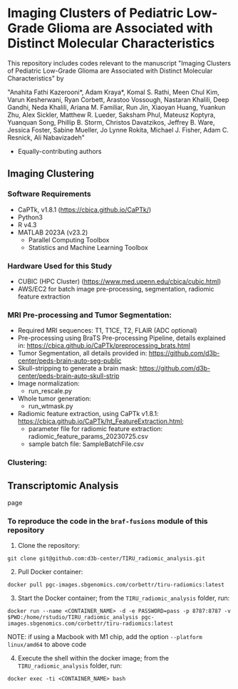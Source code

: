 # Imaging Clusters of Pediatric Low-Grade Glioma are Associated with Distinct Molecular Characteristics

This repository includes codes relevant to the manuscript "Imaging Clusters of Pediatric Low-Grade Glioma are Associated with Distinct Molecular Characteristics" by 

"Anahita Fathi Kazerooni*, Adam Kraya*, Komal S. Rathi, Meen Chul Kim, Varun Kesherwani, Ryan Corbett,  Arastoo Vossough, Nastaran Khalili, Deep Gandhi, Neda Khalili, Ariana M. Familiar, Run Jin, Xiaoyan Huang, Yuankun Zhu, Alex Sickler, Matthew R. Lueder, Saksham Phul, Mateusz Koptyra, Yuanquan Song, Phillip B. Storm, Christos Davatzikos, Jeffrey B. Ware, Jessica Foster, Sabine Mueller, Jo Lynne Rokita, Michael J. Fisher, Adam C. Resnick, Ali Nabavizadeh" 

* Equally-contributing authors

## Imaging Clustering
### Software Requirements
- CaPTk, v1.8.1 (https://cbica.github.io/CaPTk/)
- Python3 
- R v4.3
- MATLAB 2023A (v23.2)
  - Parallel Computing Toolbox
  - Statistics and Machine Learning Toolbox

### Hardware Used for this Study
- CUBIC (HPC Cluster) (https://www.med.upenn.edu/cbica/cubic.html)
- AWS/EC2 for batch image pre-processing, segmentation, radiomic feature extraction


### MRI Pre-processing and Tumor Segmentation:
- Required MRI sequences: T1, T1CE, T2, FLAIR (ADC optional)
- Pre-processing using BraTS Pre-processing Pipeline, details explained in: https://cbica.github.io/CaPTk/preprocessing_brats.html
- Tumor Segmentation, all details provided in: https://github.com/d3b-center/peds-brain-auto-seg-public
- Skull-stripping to generate a brain mask: https://github.com/d3b-center/peds-brain-auto-skull-strip
- Image normalization:
   - run_rescale.py
- Whole tumor generation:
   - run_wtmask.py
- Radiomic feature extraction, using CaPTk v1.8.1: https://cbica.github.io/CaPTk/ht_FeatureExtraction.html;
  - parameter file for radiomic feature extraction: radiomic_feature_params_20230725.csv
  - sample batch file: SampleBatchFile.csv

### Clustering:

## Transcriptomic Analysis
page

### To reproduce the code in the `braf-fusions` module of this repository

1. Clone the repository:
```
git clone git@github.com:d3b-center/TIRU_radiomic_analysis.git
```

2. Pull Docker container:
```
docker pull pgc-images.sbgenomics.com/corbettr/tiru-radiomics:latest
```

3. Start the Docker container; from the `TIRU_radiomic_analysis` folder, run:
```
docker run --name <CONTAINER_NAME> -d -e PASSWORD=pass -p 8787:8787 -v $PWD:/home/rstudio/TIRU_radiomic_analysis pgc-images.sbgenomics.com/corbettr/tiru-radiomics:latest
```

NOTE: if using a Macbook with M1 chip, add the option `--platform linux/amd64` to above code

4. Execute the shell within the docker image; from the `TIRU_radiomic_analysis` folder, run: 
```
docker exec -ti <CONTAINER_NAME> bash
```
